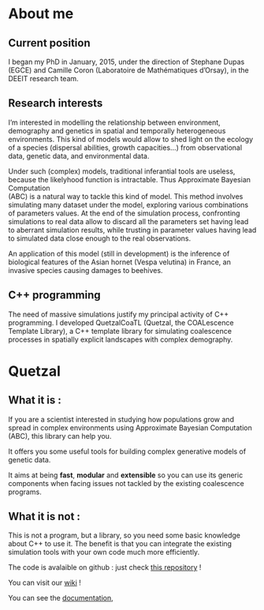 
# About me

## Current position
I began my PhD in January, 2015, under the direction of Stephane Dupas (EGCE)
and Camille Coron (Laboratoire de Mathématiques d’Orsay), in the DEEIT research team.

## Research interests
I’m interested in modelling the relationship between environment, demography and
genetics in spatial and temporally heterogeneous environments. This kind of models
would allow to shed light on the ecology of a species (dispersal abilities, growth
  capacities…) from observational data, genetic data, and environmental data.

Under such (complex) models, traditional inferantial tools are useless, because
the likelyhood function is intractable. Thus Approximate Bayesian Computation  
(ABC) is a natural way to tackle this kind of model. This method involves
simulating many dataset under the model, exploring various combinations of
parameters values. At the end of the simulation process, confronting simulations
to real data allow to discard all the parameters set having lead to aberrant
simulation results, while trusting in parameter values having lead to simulated
data close enough to the real observations.

An application of this model (still in development) is the inference of biological
features of the Asian hornet (Vespa velutina) in France, an invasive species
causing damages to beehives.

## C++ programming

The need of massive simulations justify my principal activity of C++ programming.
I developed QuetzalCoaTL (Quetzal, the COALescence Template Library), a C++
template library for simulating coalescence processes in spatially explicit
landscapes with complex demography.

# Quetzal

## What it is :
If you are a scientist interested in studying how populations grow and spread in
complex environments using Approximate Bayesian Computation (ABC), this library
can help you.

It offers you some useful tools for building complex generative models of genetic data.

It aims at being **fast**, **modular** and **extensible** so you can use its generic
components when facing issues not tackled by the existing coalescence programs.

## What it is not :
This is not a program, but a library, so you need some basic knowledge about C++ to use it.
The benefit is that you can integrate the existing simulation tools with your own code
much more efficiently.

The code is avalaible on github : just check [this repository](https://github.com/Becheler/quetzal) !

You can visit our [wiki](https://github.com/Becheler/quetzal/wiki) !

You can see the [documentation](/quetzalAPI/html/index.html),
